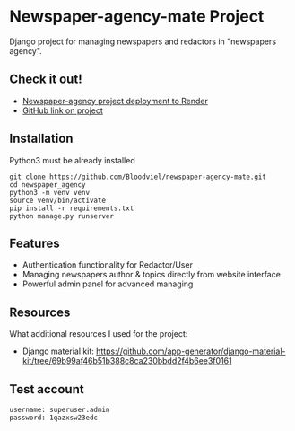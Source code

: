 # Newspaper-agency-mate Project

Django project for managing newspapers and redactors in "newspapers agency".

## Check it out!

* [Newspaper-agency project deployment to Render](https://newspaper-agency-mate-m5xq.onrender.com/)
* [GitHub link on project](https://github.com/Bloodviel/newspaper-agency-mate)


## Installation 

Python3 must be already installed

```shell
git clone https://github.com/Bloodviel/newspaper-agency-mate.git
cd newspaper_agency
python3 -m venv venv
source venv/bin/activate
pip install -r requirements.txt
python manage.py runserver
```

## Features

* Authentication functionality for Redactor/User
* Managing newspapers author & topics directly from website interface
* Powerful admin panel for advanced managing

## Resources

What additional resources I used for the project:

* Django material kit: https://github.com/app-generator/django-material-kit/tree/69b99af46b51b388c8ca230bbdd2f4b6ee3f0161

## Test account

```shell
username: superuser.admin
password: 1qazxsw23edc
```
